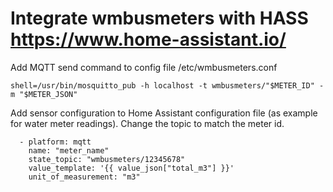 # Integrate wmbusmeters with HASS <https://www.home-assistant.io/>

Add MQTT send command to config file /etc/wmbusmeters.conf
```
shell=/usr/bin/mosquitto_pub -h localhost -t wmbusmeters/"$METER_ID" -m "$METER_JSON"
```

Add sensor configuration to Home Assistant configuration file (as example for water meter readings).
Change the topic to match the meter id.

```
  - platform: mqtt
    name: "meter_name"
    state_topic: "wmbusmeters/12345678"
    value_template: '{{ value_json["total_m3"] }}'
    unit_of_measurement: "m3"
```
